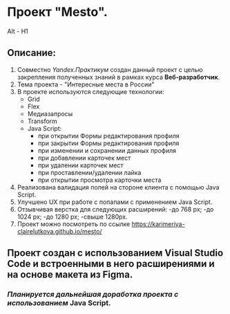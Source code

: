 # Проект "Mesto".
Alt - H1
## Описание:
1. Совместно *Yandex.Практикум* создан данный проект с целью закрепления полученных знаний в рамках курса **Веб-разработчик**.
2. Тема проекта - "Интересные места в России"
3. В проекте используются следующие технологии:
   - Grid
   - Flex
   - Медиазапросы
   - Transform
   - Java Script:
     * при открытии Формы редактирования профиля
     * при закрытии Формы редактирования профиля
     * при изменении и сохранении данных профиля
     * при добавлении карточек мест
     * при удалении карточек мест
     * при проставлении/удалении лайка
     * при открытии просмотра карточки места
4. Реализована валидация полей на стороне клиента с помощью Java Script.
5. Улучшено UX при работе с попапами с применением Java Script.
6. Отзывчивая верстка для следующих расширений:
    -до 768 px;
    -до 1024 px;
    -до 1280 px;
    -свыше 1280px.
7. Проект можно посмотреть по ссылке https://karimeriya-clairelutkova.github.io/mesto/
   
## Проект создан с использованием Visual Studio Code  и встроенными в него расширениями и на основе макета из Figma.
### *Планируется дальнейшая доработка проекта с использованием* **Java Script**.
